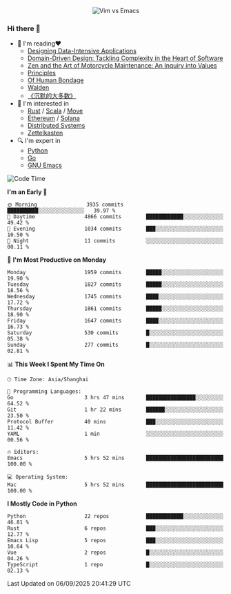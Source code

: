 <p align="center">
    <img src="https://gist.githubusercontent.com/coldnight/e696baffb094e71c96cb302118878eae/raw/40ea5053a6f66cc65f90f437e4173497da225958/banner.gif" alt="Vim vs Emacs" />
</p>

### Hi there 👋

- 📖 I'm reading❤️
    + [Designing Data-Intensive Applications](https://www.oreilly.com/library/view/designing-data-intensive-applications/9781491903063/)
    + [Domain-Driven Design: Tackling Complexity in the Heart of Software](https://www.dddcommunity.org/book/evans_2003/)
    + [Zen and the Art of Motorcycle Maintenance: An Inquiry into Values](https://en.wikipedia.org/wiki/Zen_and_the_Art_of_Motorcycle_Maintenance)
    + [Principles](https://www.principles.com/)
    + [Of Human Bondage](https://en.wikipedia.org/wiki/Of_Human_Bondage)
    + [Walden](https://en.wikipedia.org/wiki/Walden)
    + [《沉默的大多数》](https://en.wikipedia.org/wiki/Silent_majority)
- 🌱 I'm interested in
    + [Rust](https://www.rust-lang.org/) / [Scala](https://www.scala-lang.org/) / [Move](https://github.com/move-language/move/)
    + [Ethereum](https://ethereum.org/en/) / [Solana](https://solana.com/)
	+ [Distributed Systems](https://www.linuxzen.com/notes/topics/20200320174417_%E5%88%86%E5%B8%83%E5%BC%8F/)
	+ [Zettelkasten](https://www.linuxzen.com/notes/notes/20220120080920-slip_box/)
- 🔍 I'm expert in
    + [Python](https://www.python.org/)
    + [Go](https://go.dev/)
    + [GNU Emacs](https://www.gnu.org/software/emacs/)

<!--START_SECTION:waka-->
![Code Time](http://img.shields.io/badge/Code%20Time-3%2C430%20hrs%2053%20mins-blue)

**I'm an Early 🐤** 

```text
🌞 Morning                3935 commits        ██████████░░░░░░░░░░░░░░░   39.97 % 
🌆 Daytime                4866 commits        ████████████░░░░░░░░░░░░░   49.42 % 
🌃 Evening                1034 commits        ███░░░░░░░░░░░░░░░░░░░░░░   10.50 % 
🌙 Night                  11 commits          ░░░░░░░░░░░░░░░░░░░░░░░░░   00.11 % 
```
📅 **I'm Most Productive on Monday** 

```text
Monday                   1959 commits        █████░░░░░░░░░░░░░░░░░░░░   19.90 % 
Tuesday                  1827 commits        █████░░░░░░░░░░░░░░░░░░░░   18.56 % 
Wednesday                1745 commits        ████░░░░░░░░░░░░░░░░░░░░░   17.72 % 
Thursday                 1861 commits        █████░░░░░░░░░░░░░░░░░░░░   18.90 % 
Friday                   1647 commits        ████░░░░░░░░░░░░░░░░░░░░░   16.73 % 
Saturday                 530 commits         █░░░░░░░░░░░░░░░░░░░░░░░░   05.38 % 
Sunday                   277 commits         █░░░░░░░░░░░░░░░░░░░░░░░░   02.81 % 
```


📊 **This Week I Spent My Time On** 

```text
🕑︎ Time Zone: Asia/Shanghai

💬 Programming Languages: 
Go                       3 hrs 47 mins       ████████████████░░░░░░░░░   64.52 % 
Git                      1 hr 22 mins        ██████░░░░░░░░░░░░░░░░░░░   23.50 % 
Protocol Buffer          40 mins             ███░░░░░░░░░░░░░░░░░░░░░░   11.42 % 
YAML                     1 min               ░░░░░░░░░░░░░░░░░░░░░░░░░   00.56 % 

🔥 Editors: 
Emacs                    5 hrs 52 mins       █████████████████████████   100.00 % 

💻 Operating System: 
Mac                      5 hrs 52 mins       █████████████████████████   100.00 % 
```

**I Mostly Code in Python** 

```text
Python                   22 repos            ████████████░░░░░░░░░░░░░   46.81 % 
Rust                     6 repos             ███░░░░░░░░░░░░░░░░░░░░░░   12.77 % 
Emacs Lisp               5 repos             ███░░░░░░░░░░░░░░░░░░░░░░   10.64 % 
Vue                      2 repos             █░░░░░░░░░░░░░░░░░░░░░░░░   04.26 % 
TypeScript               1 repo              █░░░░░░░░░░░░░░░░░░░░░░░░   02.13 % 
```




 Last Updated on 06/09/2025 20:41:29 UTC
<!--END_SECTION:waka-->
